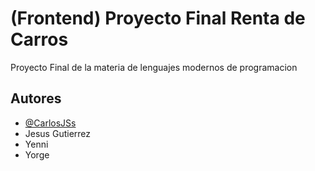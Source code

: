 
# (Frontend) Proyecto Final Renta de Carros

Proyecto Final de la materia de lenguajes modernos de programacion



## Autores

- [@CarlosJSs](https://github.com/CarlosJSs)
- Jesus Gutierrez
- Yenni
- Yorge

